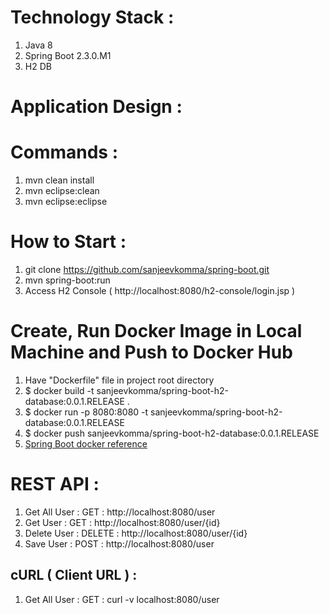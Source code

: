 # Technology Stack :    
1. Java 8
2. Spring Boot 2.3.0.M1
3. H2 DB

# Application Design : 

# Commands : 
1. mvn clean install
2. mvn eclipse:clean
3. mvn eclipse:eclipse

# How to Start : 
1. git clone https://github.com/sanjeevkomma/spring-boot.git
2. mvn spring-boot:run
3. Access H2 Console ( http://localhost:8080/h2-console/login.jsp ) 
    
# Create, Run Docker Image in Local Machine and Push to Docker Hub
1. Have "Dockerfile" file in project root directory
2. $ docker build -t sanjeevkomma/spring-boot-h2-database:0.0.1.RELEASE .
3. $ docker run -p 8080:8080 -t sanjeevkomma/spring-boot-h2-database:0.0.1.RELEASE
4. $ docker push sanjeevkomma/spring-boot-h2-database:0.0.1.RELEASE
5. [Spring Boot docker reference](https://spring.io/guides/gs/spring-boot-docker/)    
    
# REST API : 
1. Get All User : GET : http://localhost:8080/user
2. Get User : GET : http://localhost:8080/user/{id}
3. Delete User : DELETE : http://localhost:8080/user/{id}
4. Save User : POST : http://localhost:8080/user
    
## cURL ( Client URL ) :
1. Get All User : GET : curl -v localhost:8080/user
